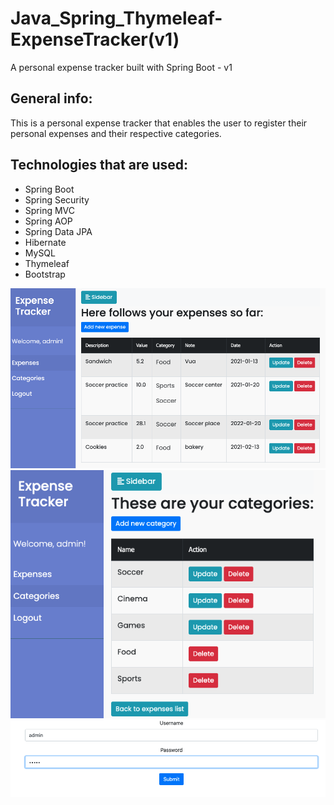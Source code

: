 # Java_Spring_Thymeleaf-ExpenseTracker(v1)
A personal expense tracker built with Spring Boot - v1

## General info:

This is a personal expense tracker that enables the user to register their personal expenses and their respective categories.

## Technologies that are used:

* Spring Boot
* Spring Security
* Spring MVC
* Spring AOP
* Spring Data JPA
* Hibernate
* MySQL
* Thymeleaf
* Bootstrap

![Screenshot](screen1.png)
![Screenshot](screen2.png)
![Screenshot](screen3.png)
